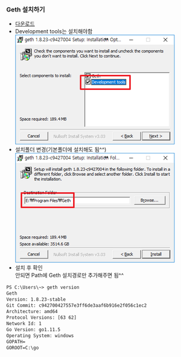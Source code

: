 ### Geth 설치하기
- [다운로드]()  
- Development tools는 설치해야함  
  ![설치옵션](img/Geth설치01-2.png)  
- 설치폴더 변경(기본폴더에 설치해도 됨^^)  
  ![설치경로](img/Geth설치02-2.png)  
- 설치 후 확인  
  안되면 Path에 Geth 설치경로만 추가해주면 됨^^  
~~~
PS C:\Users\~> geth version
Geth
Version: 1.8.23-stable
Git Commit: c942700427557e3ff6de3aaf6b916e2f056c1ec2
Architecture: amd64
Protocol Versions: [63 62]
Network Id: 1
Go Version: go1.11.5
Operating System: windows
GOPATH=
GOROOT=C:\go
~~~
